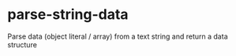 # parse-string-data
Parse data (object literal / array) from a text string and return a data structure
